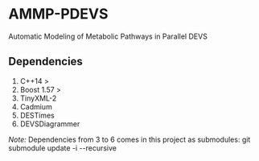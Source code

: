 # AMMP-PDEVS
Automatic Modeling of Metabolic Pathways in Parallel DEVS

## Dependencies
 1. C++14 >
 2. Boost 1.57 >
 3. TinyXML-2
 4. Cadmium
 5. DESTimes
 6. DEVSDiagrammer

*Note:* Dependencies from 3 to 6 comes in this project as submodules: git submodule update -i --recursive
